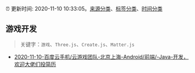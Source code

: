 :alarm_clock: 更新时间: 2020-11-10 10:33:05。[来源分类](../README.md)、[标签分类](../TAGS.md)、[时间分类](../TIMELINE.md)

## 游戏开发


> 关键字：`游戏`、`Three.js`、`Create.js`、`Matter.js`



- [2020-11-10-百度云手机/云游戏团队-北京上海-Android/前端/-Java-开发，欢迎大佬们投简历](https://www.v2ex.com/t/723664) 